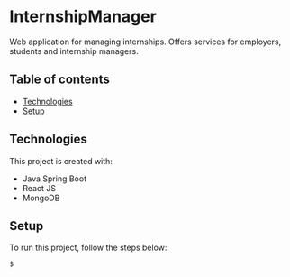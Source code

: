 # InternshipManager
Web application for managing internships. Offers services for employers, students and internship managers.

## Table of contents
* [Technologies](#technologies)
* [Setup](#setup)

## Technologies
This project is created with:
* Java Spring Boot
* React JS
* MongoDB

## Setup
To run this project, follow the steps below:
```
$ 
```